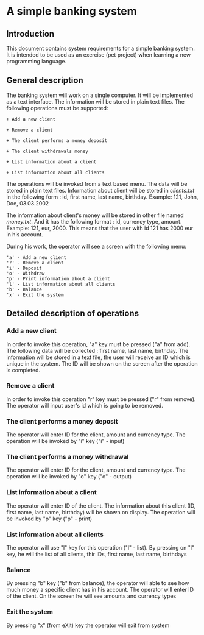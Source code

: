 # A simple banking system

## Introduction

This document contains system requirements for a simple banking system. It is intended to be used as an exercise (pet project) when learning a new programming language.

## General description

The banking system will work on a single computer. It will be implemented as a text interface. The information will be stored in plain text files. The following operations must be supported:
    
    + Add a new client

    + Remove a client

    + The client performs a money deposit

    + The client withdrawals money

    + List information about a client

    + List information about all clients

 The operations will be invoked from a text based menu. The data will be stored in plain text files. Information about client will be stored in *clients.txt* in the following form : id, first name, last name, birthday. Example: 121, John, Doe, 03.03.2002

 The information about client's money will be stored in other file named *money.txt*. And it has the following format : id, currency type, amount. Example: 121, eur, 2000. This means that the user with id 121 has 2000 eur in his account.

 During his work, the operator will see a screen with the following menu:

    'a' - Add a new client
    'r' - Remove a client
    'i' - Deposit
    'o' - Withdraw
    'p' - Print information about a client
    'l' - List information about all clients
    'b' - Balance
    'x' - Exit the system

## Detailed description of operations

### Add a new client

In order to invoke this operation, "a" key must be pressed ("a" from add). The following data will be collected : first name, last name, birthday. The information will be stored in a text file, the user will receive an ID which is unique in the system. The ID will be shown on the screen after the operation is completed.

### Remove a client

In order to invoke this operation "r" key must be pressed ("r" from remove). The operator will input user's id which is going to be removed.

### The client performs a money deposit

The operator will enter ID for the client, amount and currency type. The operation will be invoked by "i" key ("i" - input)

### The client performs a money withdrawal

The operator will enter ID for the client, amount and currency type. The operation will be invoked by "o" key ("o" - output)

### List information about a client

The operator will enter ID of the client. The information about this client (ID, first name, last name, birthday) will be shown on display. The operation will be invoked by "p" key ("p" - print)

### List information about all clients

The operator will use "l" key for this operation ("l" - list). By pressing on "l" key, he will the list of all clients, thir IDs, first name, last name, birthdays

### Balance

By pressing "b" key ("b" from balance), the operator will able to see how much money a specific client has in his account. The operator will enter ID of the client. On the screen he will see amounts and currency types

### Exit the system

By pressing "x" (from eXit) key the operator will exit from system

